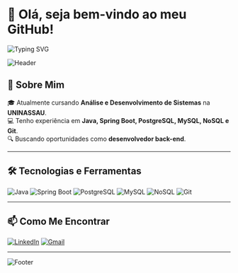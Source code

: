 # 👋 Olá, seja bem-vindo ao meu GitHub!

![Typing SVG](https://readme-typing-svg.demolab.com?font=Fira+Code&size=22&pause=1000&color=F75C7E&center=true&vCenter=true&width=500&height=50&lines=Desenvolvedor+Java+%7C+Spring+Boot;Apaixonado+por+tecnologia!;Sempre+aprendendo+novas+tecnologias!)

![Header](https://capsule-render.vercel.app/api?type=waving&color=gradient&height=150&section=header)

## 🚀 Sobre Mim
🎓 Atualmente cursando **Análise e Desenvolvimento de Sistemas** na **UNINASSAU**.  
💻 Tenho experiência em **Java, Spring Boot, PostgreSQL, MySQL, NoSQL e Git**.  
🔍 Buscando oportunidades como **desenvolvedor back-end**.  

---

## 🛠️ Tecnologias e Ferramentas

![Java](https://img.shields.io/badge/Java-ED8B00?style=for-the-badge&logo=java&logoColor=white)
![Spring Boot](https://img.shields.io/badge/Spring%20Boot-6DB33F?style=for-the-badge&logo=spring&logoColor=white)
![PostgreSQL](https://img.shields.io/badge/PostgreSQL-316192?style=for-the-badge&logo=postgresql&logoColor=white)
![MySQL](https://img.shields.io/badge/MySQL-005C84?style=for-the-badge&logo=mysql&logoColor=white)
![NoSQL](https://img.shields.io/badge/NoSQL-3E8C28?style=for-the-badge&logo=mongodb&logoColor=white)
![Git](https://img.shields.io/badge/Git-F05032?style=for-the-badge&logo=git&logoColor=white)


---

## 📫 Como Me Encontrar
[![LinkedIn](https://img.shields.io/badge/LinkedIn-0A66C2?style=for-the-badge&logo=linkedin&logoColor=white)](https://www.linkedin.com/in/geeziel-gomes-022857352)
[![Gmail](https://img.shields.io/badge/Gmail-D14836?style=for-the-badge&logo=gmail&logoColor=white)](mailto:geezielg@gmail.com)


---

![Footer](https://capsule-render.vercel.app/api?type=waving&color=gradient&height=100&section=footer)
